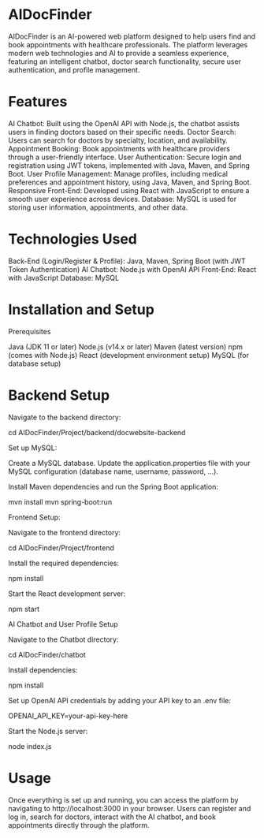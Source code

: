 # AIDocFinder
AIDocFinder is an AI-powered web platform designed to help users find and book appointments with healthcare professionals. The platform leverages modern web technologies and AI to provide a seamless experience, featuring an intelligent chatbot, doctor search functionality, secure user authentication, and profile management.

# Features

AI Chatbot: Built using the OpenAI API with Node.js, the chatbot assists users in finding doctors based on their specific needs.
Doctor Search: Users can search for doctors by specialty, location, and availability.
Appointment Booking: Book appointments with healthcare providers through a user-friendly interface.
User Authentication: Secure login and registration using JWT tokens, implemented with Java, Maven, and Spring Boot.
User Profile Management: Manage profiles, including medical preferences and appointment history, using Java, Maven, and Spring Boot.
Responsive Front-End: Developed using React with JavaScript to ensure a smooth user experience across devices.
Database: MySQL is used for storing user information, appointments, and other data.

# Technologies Used

Back-End (Login/Register & Profile): Java, Maven, Spring Boot (with JWT Token Authentication)
AI Chatbot: Node.js with OpenAI API
Front-End: React with JavaScript
Database: MySQL

# Installation and Setup

Prerequisites

Java (JDK 11 or later)
Node.js (v14.x or later)
Maven (latest version)
npm (comes with Node.js)
React (development environment setup)
MySQL (for database setup)

# Backend Setup

Navigate to the backend directory:

cd AIDocFinder/Project/backend/docwebsite-backend

Set up MySQL:

Create a MySQL database.
Update the application.properties file with your MySQL configuration (database name, username, password, ...).

Install Maven dependencies and run the Spring Boot application:

mvn install
mvn spring-boot:run

Frontend Setup:

Navigate to the frontend directory:

cd AIDocFinder/Project/frontend

Install the required dependencies:

npm install

Start the React development server:

npm start

AI Chatbot and User Profile Setup

Navigate to the Chatbot directory:

cd AIDocFinder/chatbot

Install dependencies:

npm install

Set up OpenAI API credentials by adding your API key to an .env file:

OPENAI_API_KEY=your-api-key-here

Start the Node.js server:

node index.js

# Usage

Once everything is set up and running, you can access the platform by navigating to http://localhost:3000 in your browser.
Users can register and log in, search for doctors, interact with the AI chatbot, and book appointments directly through the platform.



